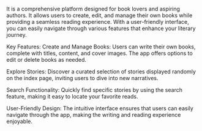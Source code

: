 It is a comprehensive platform designed for book lovers and aspiring authors. It allows users to create, edit, and manage their own books while providing a seamless reading experience. With a user-friendly interface, you can easily navigate through various features that enhance your literary journey.

Key Features:
Create and Manage Books: Users can write their own books, complete with titles, content, and cover images. The app offers options to edit or delete books as needed.

Explore Stories: Discover a curated selection of stories displayed randomly on the index page, inviting users to dive into new narratives.

Search Functionality: Quickly find specific stories by using the search feature, making it easy to locate your favorite reads.

User-Friendly Design: The intuitive interface ensures that users can easily navigate through the app, making the writing and reading experience enjoyable.
